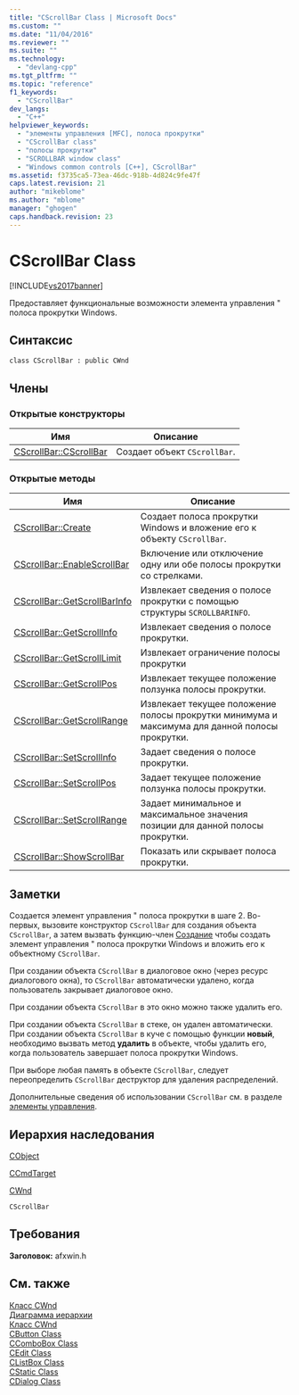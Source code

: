 ```yaml
---
title: "CScrollBar Class | Microsoft Docs"
ms.custom: ""
ms.date: "11/04/2016"
ms.reviewer: ""
ms.suite: ""
ms.technology: 
  - "devlang-cpp"
ms.tgt_pltfrm: ""
ms.topic: "reference"
f1_keywords: 
  - "CScrollBar"
dev_langs: 
  - "C++"
helpviewer_keywords: 
  - "элементы управления [MFC], полоса прокрутки"
  - "CScrollBar class"
  - "полосы прокрутки"
  - "SCROLLBAR window class"
  - "Windows common controls [C++], CScrollBar"
ms.assetid: f3735ca5-73ea-46dc-918b-4d824c9fe47f
caps.latest.revision: 21
author: "mikeblome"
ms.author: "mblome"
manager: "ghogen"
caps.handback.revision: 23
---
```

# CScrollBar Class
[!INCLUDE[vs2017banner](../../assembler/inline/includes/vs2017banner.md)]

Предоставляет функциональные возможности элемента управления " полоса прокрутки Windows.  
  
## Синтаксис  
  
```  
class CScrollBar : public CWnd  
```  
  
## Члены  
  
### Открытые конструкторы  
  
|Имя|Описание|  
|---------|--------------|  
|[CScrollBar::CScrollBar](../Topic/CScrollBar::CScrollBar.md)|Создает объект `CScrollBar`.|  
  
### Открытые методы  
  
|Имя|Описание|  
|---------|--------------|  
|[CScrollBar::Create](../Topic/CScrollBar::Create.md)|Создает полоса прокрутки Windows и вложение его к объекту `CScrollBar`.|  
|[CScrollBar::EnableScrollBar](../Topic/CScrollBar::EnableScrollBar.md)|Включение или отключение одну или обе полосы прокрутки со стрелками.|  
|[CScrollBar::GetScrollBarInfo](../Topic/CScrollBar::GetScrollBarInfo.md)|Извлекает сведения о полосе прокрутки с помощью структуры `SCROLLBARINFO`.|  
|[CScrollBar::GetScrollInfo](../Topic/CScrollBar::GetScrollInfo.md)|Извлекает сведения о полосе прокрутки.|  
|[CScrollBar::GetScrollLimit](../Topic/CScrollBar::GetScrollLimit.md)|Извлекает ограничение полосы прокрутки|  
|[CScrollBar::GetScrollPos](../Topic/CScrollBar::GetScrollPos.md)|Извлекает текущее положение ползунка полосы прокрутки.|  
|[CScrollBar::GetScrollRange](../Topic/CScrollBar::GetScrollRange.md)|Извлекает текущее положение полосы прокрутки минимума и максимума для данной полосы прокрутки.|  
|[CScrollBar::SetScrollInfo](../Topic/CScrollBar::SetScrollInfo.md)|Задает сведения о полосе прокрутки.|  
|[CScrollBar::SetScrollPos](../Topic/CScrollBar::SetScrollPos.md)|Задает текущее положение ползунка полосы прокрутки.|  
|[CScrollBar::SetScrollRange](../Topic/CScrollBar::SetScrollRange.md)|Задает минимальное и максимальное значения позиции для данной полосы прокрутки.|  
|[CScrollBar::ShowScrollBar](../Topic/CScrollBar::ShowScrollBar.md)|Показать или скрывает полоса прокрутки.|  
  
## Заметки  
 Создается элемент управления " полоса прокрутки в шаге 2.  Во\-первых, вызовите конструктор `CScrollBar` для создания объекта `CScrollBar`, а затем вызвать функцию\-член [Создание](../Topic/CScrollBar::Create.md) чтобы создать элемент управления " полоса прокрутки Windows и вложить его к объектному `CScrollBar`.  
  
 При создании объекта `CScrollBar` в диалоговое окно \(через ресурс диалогового окна\), то `CScrollBar` автоматически удалено, когда пользователь закрывает диалоговое окно.  
  
 При создании объекта `CScrollBar` в это окно можно также удалить его.  
  
 При создании объекта `CScrollBar` в стеке, он удален автоматически.  При создании объекта `CScrollBar` в куче с помощью функции **новый**, необходимо вызвать метод **удалить** в объекте, чтобы удалить его, когда пользователь завершает полоса прокрутки Windows.  
  
 При выборе любая память в объекте `CScrollBar`, следует переопределить `CScrollBar` деструктор для удаления распределений.  
  
 Дополнительные сведения об использовании `CScrollBar` см. в разделе [элементы управления](../../mfc/controls-mfc.md).  
  
## Иерархия наследования  
 [CObject](../Topic/CObject%20Class.md)  
  
 [CCmdTarget](../Topic/CCmdTarget%20Class.md)  
  
 [CWnd](../Topic/CWnd%20Class.md)  
  
 `CScrollBar`  
  
## Требования  
 **Заголовок:** afxwin.h  
  
## См. также  
 [Класс CWnd](../Topic/CWnd%20Class.md)   
 [Диаграмма иерархии](../../mfc/hierarchy-chart.md)   
 [Класс CWnd](../Topic/CWnd%20Class.md)   
 [CButton Class](../../mfc/reference/cbutton-class.md)   
 [CComboBox Class](../../mfc/reference/ccombobox-class.md)   
 [CEdit Class](../Topic/CEdit%20Class.md)   
 [CListBox Class](../Topic/CListBox%20Class.md)   
 [CStatic Class](../Topic/CStatic%20Class.md)   
 [CDialog Class](../../mfc/reference/cdialog-class.md)